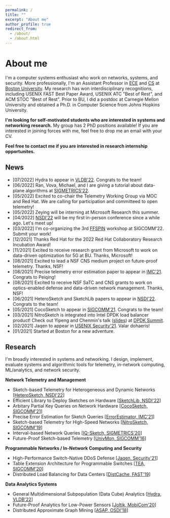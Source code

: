 ```yaml
---
permalink: /
title: ""
excerpt: "About me"
author_profile: true
redirect_from: 
  - /about/
  - /about.html
---
```

About me
======
I'm a computer systems enthusiast who work on networks, systems, and security. More professionally, I'm an Assistant Professor in [ECE](https://www.bu.edu/eng/departments/ece/) and [CS](https://www.bu.edu/cs/) at [Boston University](https://www.bu.edu/). My research has won interdisciplinary recognitions, including USENIX FAST Best Paper Award, USENIX ATC "Best of Rest", and ACM STOC "Best of Rest". Prior to BU, I did a postdoc at Carnegie Mellon University and obtained a Ph.D. in Computer Science from Johns Hopkins University.

**I'm looking for self-motivated students who are interested in systems and networking research.** My group has 2 PhD positions available! If you are interested in joining forces with me, feel free to drop me an email with your CV.

**Feel free to contact me if you are interested in research internship opportunites.**


News
------
* [07/2022]  Hydra to appear in [VLDB'22](https://vldb.org/2022/). Congrats to the team!
* [06/2022]  Ran, Vova, Michael, and I are giving a tutorial about data-plane algorithms at [SIGMETRICS'22](https://www.sigmetrics.org/sigmetrics2022/tutorials.html).
* [05/2022]  Excited to co-chair the Telemetry Working Group via MOC and Red Hat. We are calling for participation and committeed to open telemetry!  
* [05/2022]  Zeying will be interning at Microsoft Research this summer.  
* [04/2022]  [NSDI'22](https://www.usenix.org/conference/nsdi22) will be my first in-person conference since a while ago. Let's meet up!  
* [03/2022]  I'm co-organizing the 3rd [FFSPIN](https://conferences.sigcomm.org/sigcomm/2022/workshop-ffspin.html) workshop at SIGCOMM'22. Submit your work!  
* [12/2021]  Thanks Red Hat for the 2022 Red Hat Collaboratory Research Incubation Award!  
* [11/2021]  Excited to receive research grant from Microsoft to work on data-driven optimization for 5G at BU. Thanks, Microsoft!  
* [08/2021]  Excited to lead a NSF CNS medium project on future-proof telemetry. Thanks, NSF!  
* [08/2021]  Precise telemetry error estimation paper to appear in [IMC'21](https://conferences.sigcomm.org/imc/2021/). Congrats to Peiqing!  
* [08/2021]  Excited to receive NSF SaTC and CNS grants to work on optics-enabled defense and data-driven network management. Thanks, NSF!
* [06/2021]  HeteroSketch and SketchLib papers to appear in [NSDI'22](https://www.usenix.org/conference/nsdi22). Congrats to the team!  
* [05/2021]  CocoSketch to appear in [SIGCOMM'21](https://conferences.sigcomm.org/sigcomm/2021/). Congrats to the team!  
* [03/2021]  NitroSketch is integrated into Intel DPDK load balancer product! Check out Yipeng and Chenmin's talk ([slides](https://static.sched.com/hosted_files/dpdksummitapac2021/35/Handling%20Elephant%20Flow%20on%20a%20DPDK-Based%20Load%20Balancer.pdf)) at [DPDK Summit](https://sched.co/hdLm).  
* [02/2021]  Jaqen to appear in [USENIX Security'21](https://www.usenix.org/conference/usenixsecurity21). Valar dohaeris!
* [01/2021]  Started at Boston for a new adventure.



Research
------
I'm broadly interested in systems and networking. I design, implement, evaluate systems and algorithmic tools for telemetry, in-network computing, ML/analytics, and network security.

**Network Telemetry and Management**
- Sketch-based Telemetry for Heterogeneous and Dynamic Networks [[HeteroSketch, NSDI'22](https://zaoxing.github.io/papers/2022/NSDI2022_HeteroSketch.pdf)]
- Efficient Library to Deploy Sketches on Hardware [[SketchLib, NSDI'22](https://zaoxing.github.io/papers/2022/NSDI2022_SketchLib.pdf)]
- Arbitary Partial Key Queries on Network Hardware [[CocoSketch, SIGCOMM'21](https://zaoxing.github.io/papers/2021/SIGCOMM21-CocoSketch.pdf)]
- Precise Error Estimation for Sketch Queries [[ErrorEstimator, IMC'21](https://zaoxing.github.io/papers/2021/IMC21_ErrorEstimation.pdf)]
- Sketch-based Telemetry for High-Speed Networks [[NitroSketch, SIGCOMM'19](https://zaoxing.github.io/papers/2019/SIGCOMM19_NitroSketch.pdf)]
- Interval-based Network Queries [[IQ-Sketch, SIGMETRICS'20](https://zaoxing.github.io/papers/2020/SIGMETRICS20_Interval_Query.pdf)]
- Future-Proof Sketch-based Telemetry [[UnivMon, SIGCOMM'16](https://zaoxing.github.io/papers/2016/SIGCOMM16_UnivMon.pdf)]

**Programmable Networks / In-Network Computing and Security**
- High-Performance Switch-Native DDoS Defense [[Jaqen, Security'21](https://zaoxing.github.io/papers/2021/USENIX_Security21_Jaqen.pdf)]
- Table Extension Architecture for Programmable Switches [[TEA, SIGCOMM'20](https://zaoxing.github.io/papers/2020/SIGCOMM20_TEA.pdf)]
- Distributed Load Balancing for Data Centers [[DistCache, FAST'19](https://zaoxing.github.io/papers/2019/FAST19_DistCache.pdf)]

**Data Analytics Systems**
- General Multidimensional Subpopulation (Data Cube) Analytics [[Hydra, VLDB'22](https://zaoxing.github.io/)]
- Future-Proof Analytics for Low-Power Sensors [[Joltik, MobiCom'20](https://zaoxing.github.io/papers/2020/MobiCom20_Joltik.pdf)]
- Distributed Approximate Graph Mining [[ASAP, OSDI'18](https://zaoxing.github.io/papers/2018/OSDI18_ASAP.pdf)]
